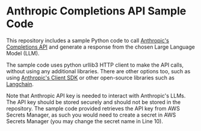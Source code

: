 # Anthropic Completions API Sample Code

This repository includes a sample Python code to call [Anthropic's Completions API](https://docs.anthropic.com/claude/reference/complete_post) and generate a response from the chosen Large Language Model (LLM).

The sample code uses python urllib3 HTTP client to make the API calls, without using any additional libraries. There are other options too, such as using [Anthropic's Client SDK](https://github.com/anthropics/anthropic-sdk-python) or other open-source libraries such as [Langchain](https://python.langchain.com/docs/integrations/chat/anthropic).

Note that Anthropic API key is needed to interact with Anthropic's LLMs. The API key should be stored securely and should not be stored in the repository. The sample code provided retrieves the API key from AWS Secrets Manager, as such you would need to create a secret in AWS Secrets Manager (you may change the secret name in Line 10).